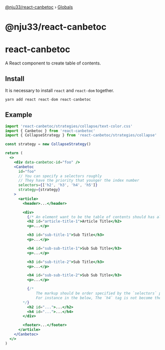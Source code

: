 [@nju33/react-canbetoc](README.md) › [Globals](globals.md)

# @nju33/react-canbetoc

# react-canbetoc

A React component to create table of contents.

## Install

It is necessary to install `react` and `react-dom` together.

```jsx
yarn add react react-dom react-canbetoc
```

## Example

```jsx
import 'react-canbetoc/strategies/collapse/text-color.css'
import { Canbetoc } from 'react-canbetoc'
import { CollapseStrategy } from 'react-canbetoc/strategies/collapse'

const strategy = new CollapseStrategy()

return (
  <>
    <div data-canbetoc-id="foo" />
    <Canbetoc
      id="foo"
      // You can specify a selectors roughly
      // They have the priority that younger the index number
      selectors={['h2', 'h3', 'h4', 'h5']}
      strategy={strategy}
    >
      <article>
        <header>...</header>

        <div>
          {/* An element want to be the table of contents should has also the `id` attribute */}
          <h2 id="article-title-1">Article Title</h2>
          <p>...</p>

          <h3 id="sub-title-1">Sub Title</h3>
          <p>...</p>

          <h4 id="sub-sub-title-1">Sub Sub Title</h3>
          <p>...</p>

          <h3 id="sub-title-2">Sub Title</h3>
          <p>...</p>

          <h4 id="sub-sub-title-2">Sub Sub Title</h3>
          <p>...</p>

          {/*
              The markup should be order specified by the `selectors` property
              For instance in the below, The `h4` tag is not become the table of contents because an `h3` is skipping
        */}
          <h2 id="...">...</h2>
          <h4 id="...">...</h4>
        </div>

        <footer>...</footer>
      </article>
    </Canbetoc>
  </>
)

```
